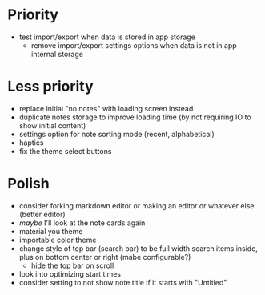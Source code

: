 # Priority
- test import/export when data is stored in app storage
    - remove import/export settings options when data is not in app internal storage


# Less priority
- replace initial "no notes" with loading screen instead
- duplicate notes storage to improve loading time (by not requiring IO to show initial content)
- settings option for note sorting mode (recent, alphabetical)
- haptics
- fix the theme select buttons

# Polish
- consider forking markdown editor or making an editor or whatever else (better editor)
- *maybe* I'll look at the note cards again
- material you theme
- importable color theme
- change style of top bar (search bar) to be full width search items inside, plus on bottom center or right (mabe configurable?)
    - hide the top bar on scroll
- look into optimizing start times
- consider setting to not show note title if it starts with "Untitled"

